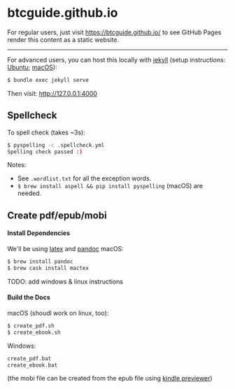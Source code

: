 # btcguide.github.io

For regular users, just visit <https://btcguide.github.io/> to see GitHub Pages render this content as a static website.

---

For advanced users, you can host this locally with [jekyll](https://jekyllrb.com/) (setup instructions: [Ubuntu](https://jekyllrb.com/docs/installation/ubuntu/); [macOS](https://jekyllrb.com/docs/installation/macos/)):
```bash
$ bundle exec jekyll serve
```

Then visit: <http://127.0.0.1:4000>

## Spellcheck

To spell check (takes ~3s):
```bash
$ pyspelling -c .spellcheck.yml 
Spelling check passed :)
```

Notes:
* See `.wordlist.txt` for all the exception words.
* `$ brew install aspell && pip install pyspelling` (macOS) are needed.


## Create pdf/epub/mobi

#### Install Dependencies

We'll be using [latex](https://www.latex-project.org/get/) and [pandoc](https://pandoc.org/installing.html)
macOS:
```bash
$ brew install pandoc
$ brew cask install mactex
```
TODO: add windows & linux instructions

#### Build the Docs
macOS (shoudl work on linux, too):
```bash
$ create_pdf.sh
$ create_ebook.sh
```

Windows:
```bash
create_pdf.bat
create_ebook.bat
```

(the mobi file can be created from the epub file using [kindle previewer](https://www.amazon.com/gp/feature.html?ie=UTF8&docId=1003018611))
